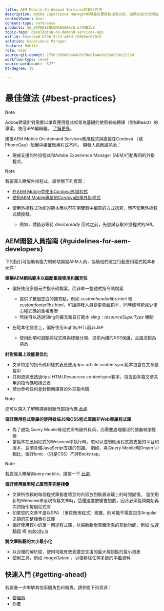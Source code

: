 ```yaml
---
title: AEM Mobile On-demand Services的最佳作法
description: Adobe Experience Manager瞭解最佳實務和指導方針，協助有能力的網站開發人員(AEM)建立行動應用程式範本和元件。
contentOwner: User
content-type: reference
products: SG_EXPERIENCEMANAGER/6.5/MOBILE
topic-tags: developing-on-demand-services-app
exl-id: 63ceaba6-b796-4c13-a86d-f0609ec679c9
solution: Experience Manager
feature: Mobile
role: User
source-git-commit: 1f56c99980846400cfde8fa4e9a55e885bc2258d
workflow-type: tm+mt
source-wordcount: '577'
ht-degree: 1%

---
```


# 最佳做法 {#best-practices}

>[!NOTE]
>
>Adobe建議針對需要以單頁應用程式框架為基礎的使用者端轉譯（例如React）的專案，使用SPA編輯器。 [了解更多](/help/sites-developing/spa-overview.md)。

建置AEM Mobile On-demand Services應用程式與直接在Cordova （或PhoneGap）殼層中建置應用程式不同。 開發人員應該熟悉：

* 現成支援的外掛程式和Adobe Experience Manager (AEM)行動專用的外掛程式。

>[!NOTE]
>
>若要深入瞭解外掛程式，請參閱下列資源：
>
>* [在AEM Mobile中使用Cordova外掛程式](https://helpx.adobe.com/digital-publishing-solution/help/cordova-api.html)
>* [使用AEM Mobile專屬的Cordova啟用外掛程式](https://helpx.adobe.com/digital-publishing-solution/help/app-runtime-api.html)
>

* 使用外掛程式功能的範本應以可在瀏覽器中編寫的方式撰寫，而不使用外掛程式橋接器。

   * 例如，請務必等待 *deviceready* 函式之前，先嘗試存取外掛程式的API。

## AEM開發人員指南 {#guidelines-for-aem-developers}

下列指引可協助有能力的網站開發AEM人員，協助他們建立行動應用程式範本和元件：

**建構AEM網站範本以鼓勵重複使用和擴充性**

* 偏好使用多個元件指令碼檔案，而非單一整體式指令碼檔案

   * 提供了數個空白的擴充點，例如 *customheaderlibs.html* 和 *customfooterlibs.html*，可讓開發人員變更頁面範本，同時儘可能減少核心程式碼的重複專案
   * 然後可以透過Sling的擴充和自訂範本 *sling：resourceSuperType* 機制

* 在範本化語言上，偏好使用Sightly/HTL而非JSP

   * 使用此項可鼓勵將程式碼與標籤分開、提供內建的XSS保護，且語法較為熟悉

**針對裝置上效能最佳化**

* 文章特定的指令碼和樣式表應使用dps-article contentsync範本包含在文章裝載中
* 共用資源應透過dps-HTMLResources contentsync範本，包含由多篇文章共用的指令碼和樣式表
* 請勿參考任何會封鎖轉譯器的外部指令碼

>[!NOTE]
>
>您可以深入了解轉譯器封鎖外部指令碼 [此處](https://developers.google.com/speed/docs/insights/BlockingJS).

**偏好應用程式專屬的使用者端JS和CSS程式庫而非Web專屬程式庫**

* 為了避免jQuery Mobile等程式庫有額外負荷，而需要處理廣泛的裝置和瀏覽器
* 當範本在應用程式的Webview中執行時，您可以控制應用程式將支援的平台和版本，並須具備JavaScript支援的知識。 例如，與jQuery Mobile和Onsen UI相比，偏好Ionic （只是CSS）而非Bootstrap。

>[!NOTE]
>
>若要深入瞭解jQuery mobile，請按一下 [此處](https://jquerymobile.com/browser-support/1.4/).

**偏好使用微型程式庫而非完整棧疊**

* 文章所依賴的每個程式庫都會將您的內容放到裝置玻璃上的時間變慢。 當使用新的Webview來呈現每篇文章時，這種速度放緩會加劇，因此必須從頭開始再次初始化每個程式庫
* 如果您的文章不是以SPA （單頁應用程式）建置，則可能不需要包含Angular之類的完整棧疊程式庫
* 偏好使用較小的單一用途程式庫，以協助新增頁面所需的互動功能，例如 [快速點按](https://github.com/ftlabs/fastclick) 或 [Velocity.js](https://velocityjs.org)

**將文章裝載的大小最小化**

* 以合理的解析度，使用可能有效涵蓋您支援的最大檢視區的最小資產
* 使用工具，例如 *ImageOption* ，以便移除任何多餘的中繼資料

## 快速入門 {#getting-ahead}

若要進一步瞭解其他兩個角色和職責，請參閱下列資源：

* [管理員](/help/mobile/aem-mobile.md)
* [作者](/help/mobile/aem-mobile-on-demand.md)
